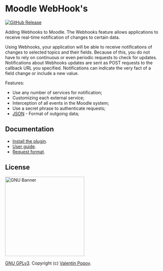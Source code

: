 # Moodle WebHook's
[![GitHub Release](https://img.shields.io/github/release/valentineus/moodle-webhooks.svg)](https://github.com/valentineus/moodle-webhooks/releases)

Adding Webhooks to Moodle.
The Webhooks feature allows applications to receive real-time notification of changes to certain data.

Using Webhooks, your application will be able to receive notifications of changes to selected topics and their fields.
Because of this, you do not have to rely on continuous or even periodic requests to check for updates.
Notifications about Webhooks updates are sent as POST requests to the callback URL you specified.
Notifications can indicate the very fact of a field change or include a new value.

Features:

* Use any number of services for notification;
* Customizing each external service;
* Interception of all events in the Moodle system;
* Use a secret phrase to authenticate requests;
* [JSON](https://en.wikipedia.org/wiki/JSON) - Format of outgoing data;

## Documentation

* [Install the plugin](docs/getting-started.md#installation).
* [User guide](docs/getting-started.md#user-guide).
* [Request format](docs/getting-started.md#request-format).

## License

<img height="256px" alt="GNU Banner" src="https://www.gnu.org/graphics/runfreegnu.png" />

[GNU GPLv3](LICENSE.txt).
Copyright (c)
[Valentin Popov](mailto:info@valentineus.link).
